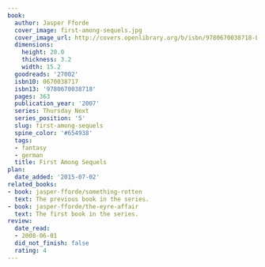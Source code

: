 ```yaml
---
book:
  author: Jasper Fforde
  cover_image: first-among-sequels.jpg
  cover_image_url: http://covers.openlibrary.org/b/isbn/9780670038718-L.jpg
  dimensions:
    height: 20.0
    thickness: 3.2
    width: 15.2
  goodreads: '27002'
  isbn10: 0670038717
  isbn13: '9780670038718'
  pages: 363
  publication_year: '2007'
  series: Thursday Next
  series_position: '5'
  slug: first-among-sequels
  spine_color: '#654938'
  tags:
  - fantasy
  - german
  title: First Among Sequels
plan:
  date_added: '2015-07-02'
related_books:
- book: jasper-fforde/something-rotten
  text: The previous book in the series.
- book: jasper-fforde/the-eyre-affair
  text: The first book in the series.
review:
  date_read:
  - 2008-06-01
  did_not_finish: false
  rating: 4
---
```

